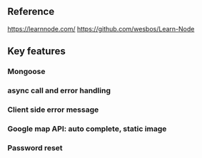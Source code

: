 ## Reference
https://learnnode.com/
https://github.com/wesbos/Learn-Node


## Key features
### Mongoose 

### async call and error handling

### Client side error message

### Google map API: auto complete, static image

### Password reset 